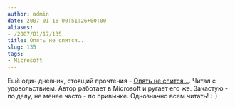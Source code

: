 ```yaml
---
author: admin
date: 2007-01-18 00:51:26+00:00
aliases:
- /2007/01/17/135
title: Опять не спится..
slug: 135
tags:
- Microsoft
---
```


Ещё один дневник, стоящий прочтения - [Опять не спится...](http://vtolkov.livejournal.com/). Читал с удовольствием. Автор работает в Microsoft и ругает его же. Зачастую - по делу, не менее часто - по привычке. Однозначно всем читать! :-)
